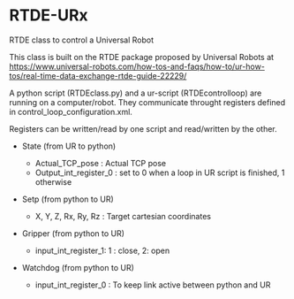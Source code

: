 # RTDE-URx
RTDE class to control a Universal Robot

This class is built on the RTDE package proposed by Universal Robots at https://www.universal-robots.com/how-tos-and-faqs/how-to/ur-how-tos/real-time-data-exchange-rtde-guide-22229/

A python script (RTDEclass.py) and a ur-script (RTDEcontrolloop) are running on a computer/robot. They communicate throught registers defined in control_loop_configuration.xml.

Registers can be written/read by one script and read/written by the other.
* State (from UR to python)
  * Actual_TCP_pose : Actual TCP pose
  * Output_int_register_0 : set to 0 when a loop in UR script is finished, 1 otherwise
  
* Setp (from python to UR)
  * X, Y, Z, Rx, Ry, Rz : Target cartesian coordinates
  
* Gripper (from python to UR)
  * input_int_register_1: 1 : close, 2: open
  
* Watchdog (from python to UR)
  * input_int_register_0 : To keep link active between python and UR

